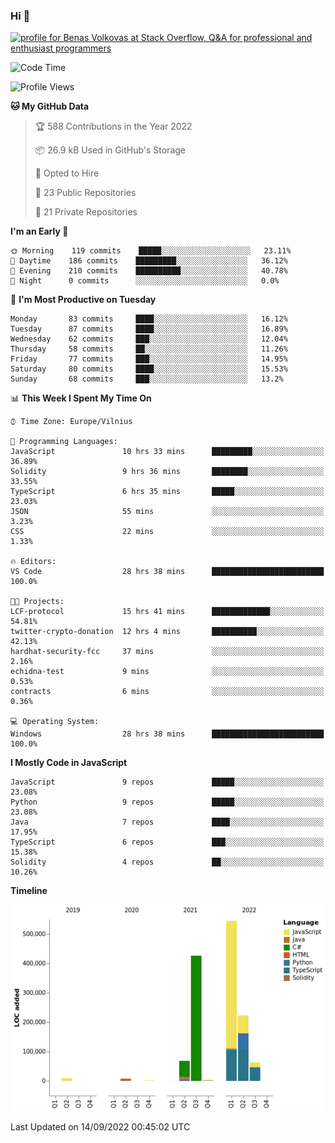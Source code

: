 ### Hi 👋
<a href="https://stackoverflow.com/users/14954249/benas-volkovas"><img src="https://stackoverflow.com/users/flair/14954249.png?theme=dark" width="208" height="58" alt="profile for Benas Volkovas at Stack Overflow, Q&amp;A for professional and enthusiast programmers" title="profile for Benas Volkovas at Stack Overflow, Q&amp;A for professional and enthusiast programmers"></a>

<!--START_SECTION:waka-->
![Code Time](http://img.shields.io/badge/Code%20Time-934%20hrs%2056%20mins-blue)

![Profile Views](http://img.shields.io/badge/Profile%20Views-5-blue)

**🐱 My GitHub Data** 

> 🏆 588 Contributions in the Year 2022
 > 
> 📦 26.9 kB Used in GitHub's Storage 
 > 
> 💼 Opted to Hire
 > 
> 📜 23 Public Repositories 
 > 
> 🔑 21 Private Repositories  
 > 
**I'm an Early 🐤** 

```text
🌞 Morning    119 commits    █████░░░░░░░░░░░░░░░░░░░░   23.11% 
🌆 Daytime    186 commits    █████████░░░░░░░░░░░░░░░░   36.12% 
🌃 Evening    210 commits    ██████████░░░░░░░░░░░░░░░   40.78% 
🌙 Night      0 commits      ░░░░░░░░░░░░░░░░░░░░░░░░░   0.0%

```
📅 **I'm Most Productive on Tuesday** 

```text
Monday       83 commits     ████░░░░░░░░░░░░░░░░░░░░░   16.12% 
Tuesday      87 commits     ████░░░░░░░░░░░░░░░░░░░░░   16.89% 
Wednesday    62 commits     ███░░░░░░░░░░░░░░░░░░░░░░   12.04% 
Thursday     58 commits     ██░░░░░░░░░░░░░░░░░░░░░░░   11.26% 
Friday       77 commits     ███░░░░░░░░░░░░░░░░░░░░░░   14.95% 
Saturday     80 commits     ████░░░░░░░░░░░░░░░░░░░░░   15.53% 
Sunday       68 commits     ███░░░░░░░░░░░░░░░░░░░░░░   13.2%

```


📊 **This Week I Spent My Time On** 

```text
⌚︎ Time Zone: Europe/Vilnius

💬 Programming Languages: 
JavaScript               10 hrs 33 mins      █████████░░░░░░░░░░░░░░░░   36.89% 
Solidity                 9 hrs 36 mins       ████████░░░░░░░░░░░░░░░░░   33.55% 
TypeScript               6 hrs 35 mins       █████░░░░░░░░░░░░░░░░░░░░   23.03% 
JSON                     55 mins             ░░░░░░░░░░░░░░░░░░░░░░░░░   3.23% 
CSS                      22 mins             ░░░░░░░░░░░░░░░░░░░░░░░░░   1.33%

🔥 Editors: 
VS Code                  28 hrs 38 mins      █████████████████████████   100.0%

🐱‍💻 Projects: 
LCF-protocol             15 hrs 41 mins      █████████████░░░░░░░░░░░░   54.81% 
twitter-crypto-donation  12 hrs 4 mins       ██████████░░░░░░░░░░░░░░░   42.13% 
hardhat-security-fcc     37 mins             ░░░░░░░░░░░░░░░░░░░░░░░░░   2.16% 
echidna-test             9 mins              ░░░░░░░░░░░░░░░░░░░░░░░░░   0.53% 
contracts                6 mins              ░░░░░░░░░░░░░░░░░░░░░░░░░   0.36%

💻 Operating System: 
Windows                  28 hrs 38 mins      █████████████████████████   100.0%

```

**I Mostly Code in JavaScript** 

```text
JavaScript               9 repos             █████░░░░░░░░░░░░░░░░░░░░   23.08% 
Python                   9 repos             █████░░░░░░░░░░░░░░░░░░░░   23.08% 
Java                     7 repos             ████░░░░░░░░░░░░░░░░░░░░░   17.95% 
TypeScript               6 repos             ███░░░░░░░░░░░░░░░░░░░░░░   15.38% 
Solidity                 4 repos             ██░░░░░░░░░░░░░░░░░░░░░░░   10.26%

```


**Timeline**

![Chart not found](https://raw.githubusercontent.com/BenasVolkovas/BenasVolkovas/main/charts/bar_graph.png) 


 Last Updated on 14/09/2022 00:45:02 UTC
<!--END_SECTION:waka-->
